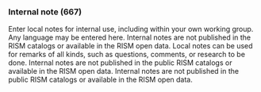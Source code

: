 ### Internal note (667)

Enter local notes for internal use, including within your own working group. Any language may be entered here. Internal notes are not published in the RISM catalogs or available in the RISM open data. Local notes can be used for remarks of all kinds, such as questions, comments, or research to be done. Internal notes are not published in the public RISM catalogs or available in the RISM open data. Internal notes are not published in the public RISM catalogs or available in the RISM open data. 
